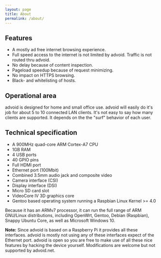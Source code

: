 ```yaml
---
layout: page
title: About
permalink: /about/
---
```



<h2>Features</h2>

* A mostly ad free internet browsing experience.
* Full speed access to the internet is not limited by advoid. Traffic is not routed thru advoid.
* No delay because of content inspection.
* Pageload speedup because of request minimizing.
* No impact on HTTPS browsing.
* Black- and whitelisting of hosts.

<h2>Operational area</h2>

<p>advoid is designed for home and small office use. advoid will easily do it's job for about 5 to 10 connected LAN clients. It's not easy to say how many clients are supported. It depends on the the "surf" behavior of each user.</p>

<h2>Technical specification</h2>

* A 900MHz quad-core ARM Cortex-A7 CPU
* 1GB RAM
* 4 USB ports
* 40 GPIO pins
* Full HDMI port
* Ethernet port (100Mbit)
* Combined 3.5mm audio jack and composite video
* Camera interface (CSI)
* Display interface (DSI)
* Micro SD card slot
* VideoCore IV 3D graphics core
* Gentoo based operating system running a Raspbian Linux Kernel >= 4.0

<p>Because it has an ARMv7 processor, it can run the full range of ARM GNU/Linux distributions, including OpenWrt, Gentoo, Debian (Raspbian), Snappy Ubuntu Core, as well as Microsoft Windows 10.</p>

<p><strong>Note:</strong> Since advoid is based on a Raspberry Pi it provides all these interfaces. advoid is mostly not using any of these interfaces expect of the Ethernet port. advoid is open so you are free to make use of all these nice features by hacking the device yourself. Modifications are welcome but not supported by advoid.net.</p>
